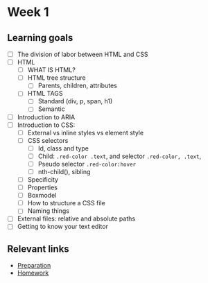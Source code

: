 # Week 1

## Learning goals
- [ ] The division of labor between HTML and CSS
 - [ ] HTML
    - [ ] WHAT IS HTML?
  	- [ ] HTML tree structure
    	- [ ] Parents, children, attributes
    - [ ] HTML TAGS
      - [ ] Standard (div, p, span, h1)
      - [ ] Semantic
 - [ ] Introduction to ARIA
 - [ ] Introduction to CSS:
      - [ ] External vs inline styles vs element style
      - [ ] CSS selectors
        - [ ] Id, class and type
        - [ ] Child: `.red-color .text`, and selector `.red-color, .text`, 
        - [ ] Pseudo selector `.red-color:hover`
        - [ ] nth-child(), sibling
  	- [ ] Specificity
    - [ ] Properties
    - [ ] Boxmodel
    - [ ] How to structure a CSS file
    - [ ] Naming things
 - [ ] External files: relative and absolute paths
 - [ ] Getting to know your text editor

## Relevant links
* [Preparation](preparation.md)
* [Homework](homework.md)
